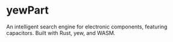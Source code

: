 # yewPart
An intelligent search engine for electronic components, featuring capacitors. Built with Rust, yew, and WASM. 
